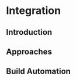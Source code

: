 <link rel="stylesheet" href="{{baseUrl}}/css/textbook.css">

<div class="website-content">

<div id="main">

# Integration

## Introduction

<include src="introduction/what/print.md" />

## Approaches

<include src="approaches/lateVsEarly/print.md" />
<include src="approaches/bigBangVsIncremental/print.md" />
<include src="approaches/topDownVsBottomUp/print.md" />

## Build Automation

<include src="buildAutomation/what/print.md" />
<include src="buildAutomation/continuousIntegrationDeployment/print.md" />

</div>

</div>
